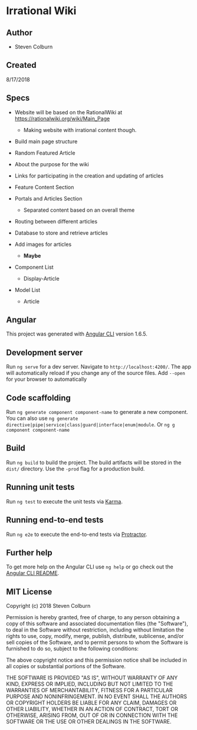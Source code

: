 # Irrational Wiki

## Author

  * Steven Colburn

## Created

8/17/2018

## Specs

  * Website will be based on the RationalWiki at https://rationalwiki.org/wiki/Main_Page
    * Making website with irrational content though.
  * Build main page structure
  * Random Featured Article
  * About the purpose for the wiki
  * Links for participating in the creation and updating of articles
  * Feature Content Section
  * Portals and Articles Section
    * Separated content based on an overall theme

  * Routing between different articles
  * Database to store and retrieve articles
  * Add images for articles
    * **Maybe**

  * Component List
    * Display-Article

  * Model List
    * Article

## Angular

This project was generated with [Angular CLI](https://github.com/angular/angular-cli) version 1.6.5.

## Development server

Run `ng serve` for a dev server. Navigate to `http://localhost:4200/`. The app will automatically reload if you change any of the source files.
Add `--open` for your browser to automatically

## Code scaffolding

Run `ng generate component component-name` to generate a new component. You can also use `ng generate directive|pipe|service|class|guard|interface|enum|module`.
Or `ng g component component-name`

## Build

Run `ng build` to build the project. The build artifacts will be stored in the `dist/` directory. Use the `-prod` flag for a production build.

## Running unit tests

Run `ng test` to execute the unit tests via [Karma](https://karma-runner.github.io).

## Running end-to-end tests

Run `ng e2e` to execute the end-to-end tests via [Protractor](http://www.protractortest.org/).

## Further help

To get more help on the Angular CLI use `ng help` or go check out the [Angular CLI README](https://github.com/angular/angular-cli/blob/master/README.md).

## MIT License

Copyright (c) 2018 Steven Colburn

Permission is hereby granted, free of charge, to any person obtaining a copy
of this software and associated documentation files (the "Software"), to deal
in the Software without restriction, including without limitation the rights
to use, copy, modify, merge, publish, distribute, sublicense, and/or sell
copies of the Software, and to permit persons to whom the Software is
furnished to do so, subject to the following conditions:

The above copyright notice and this permission notice shall be included in all
copies or substantial portions of the Software.

THE SOFTWARE IS PROVIDED "AS IS", WITHOUT WARRANTY OF ANY KIND, EXPRESS OR
IMPLIED, INCLUDING BUT NOT LIMITED TO THE WARRANTIES OF MERCHANTABILITY,
FITNESS FOR A PARTICULAR PURPOSE AND NONINFRINGEMENT. IN NO EVENT SHALL THE
AUTHORS OR COPYRIGHT HOLDERS BE LIABLE FOR ANY CLAIM, DAMAGES OR OTHER
LIABILITY, WHETHER IN AN ACTION OF CONTRACT, TORT OR OTHERWISE, ARISING FROM,
OUT OF OR IN CONNECTION WITH THE SOFTWARE OR THE USE OR OTHER DEALINGS IN THE
SOFTWARE.
